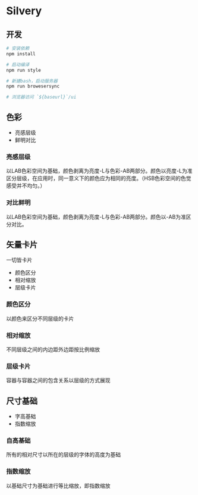 # Silvery

## 开发

```bash
# 安装依赖
npm install

# 启动编译
npm run style

# 新建bash，启动服务器
npm run browesersync

# 浏览器访问 `${baseurl}`/ui

```


## 色彩

* 亮感层级
* 鲜明对比

### 亮感层级

以LAB色彩空间为基础，颜色剥离为亮度-L与色彩-AB两部分。颜色以亮度-L为准区分层级，在应用时，同一意义下的颜色应为相同的亮度。（HSB色彩空间的色觉感受并不均匀。）

### 对比鲜明

以LAB色彩空间为基础，颜色剥离为亮度-L与色彩-AB两部分。颜色以-AB为准区分对比。

## 矢量卡片

一切皆卡片

* 颜色区分
* 相对缩放
* 层级卡片

### 颜色区分

以颜色来区分不同层级的卡片

### 相对缩放

不同层级之间的内边距外边距按比例缩放

### 层级卡片

容器与容器之间的包含关系以层级的方式展现

## 尺寸基础

* 字高基础
* 指数缩放

### 自高基础

所有的相对尺寸以所在的层级的字体的高度为基础

### 指数缩放

以基础尺寸为基础进行等比缩放，即指数缩放
